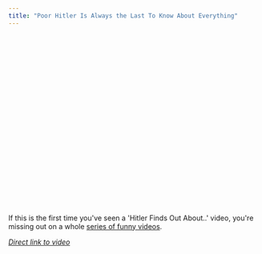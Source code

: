 ```yaml
---
title: "Poor Hitler Is Always the Last To Know About Everything"
---
```

<p><object width="425" height="344"><param name="movie" value="http://www.youtube.com/v/Zdxwoho9v7w&rel=0&color1=0x5d1719&color2=0xcd311b&hl=en&feature=player_embedded&fs=1"></param><param name="allowFullScreen" value="true"></param><param name="allowScriptAccess" value="always"></param><embed src="http://www.youtube.com/v/Zdxwoho9v7w&rel=0&color1=0x5d1719&color2=0xcd311b&hl=en&feature=player_embedded&fs=1" type="application/x-shockwave-flash" allowfullscreen="true" allowScriptAccess="always" width="425" height="344"></embed></object></p>
<p>If this is the first time you've seen a 'Hitler Finds Out About..' video, you're missing out on a whole <a href="http://www.youtube.com/results?search_query=hitler+finds+out&search_type=">series of funny videos</a>.</p>
<p><em><a href="http://www.youtube.com/watch?v=Zdxwoho9v7w&feature=player_embedded">Direct link to video</a></em></p>
